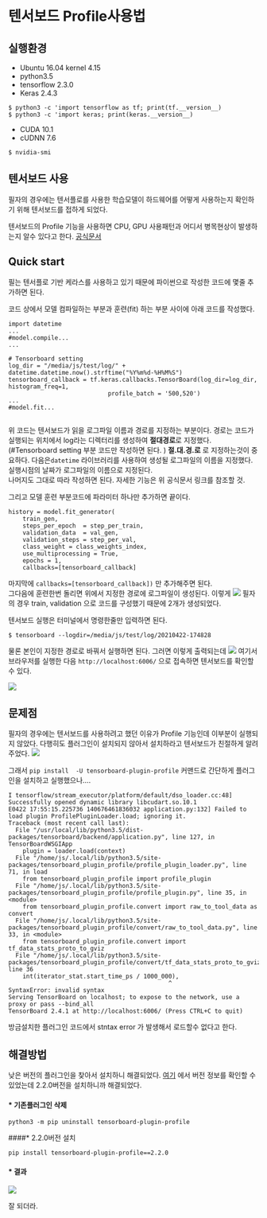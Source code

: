 텐서보드 Profile사용법 
============================
##  실행환경 
* Ubuntu 16.04 kernel 4.15
* python3.5
* tensorflow 2.3.0 
* Keras 2.4.3
```{.shell}
$ python3 -c 'import tensorflow as tf; print(tf.__version__)
$ python3 -c 'import keras; print(keras.__version__)
```
* CUDA 10.1
* cUDNN 7.6
```{.shell}
$ nvidia-smi
```
## 텐서보드 사용
필자의 경우에는 텐서플로를 사용한 학습모델이 하드웨어를 어떻게 사용하는지 확인하기 위해 텐서보드를 접하게 되었다. 

텐서보드의 Profile 기능을 사용하면 CPU, GPU 사용패턴과 어디서 병목현상이 발생하는지 알수 있다고 한다. [공식문서](https://www.tensorflow.org/tensorboard/tensorboard_profiling_keras?hl=ko) 

## Quick start
필는 텐서플로 기반 케라스를 사용하고 있기 때문에  파이썬으로 작성한 코드에 몇줄 추가하면 된다.

코드 상에서 모델 컴파일하는 부분과 훈련(fit) 하는 부분 사이에 아래 코드를 작성했다. 
```{.python}
import datetime
...
#model.compile...
...

# Tensorboard setting
log_dir = "/media/js/test/log/" + datetime.datetime.now().strftime("%Y%m%d-%H%M%S")
tensorboard_callback = tf.keras.callbacks.TensorBoard(log_dir=log_dir, histogram_freq=1,
							profile_batch = '500,520')
...
#model.fit...
							
```
위 코드는 텐서보드가 읽을 로그파일 이름과 경로를 지정하는 부분이다. 경로는 코드가 실행되는 위치에서 log라는 디렉터리를 생성하여 **절대경로**로 지정했다. (#Tensorboard setting 부분 코드만 작성하면 된다. )
 **절.대.경.로** 로 지정하는것이 중요하다.
 다음은```datetime``` 라이브러리를 사용하여 생성될 로그파일의 이름을 지정했다.  실행시점의 날짜가 로그파일의 이름으로 지정된다.  
 나머지도 그대로 따라 작성하면 된다. 자세한 기능은 위 공식문서 링크를 참조할 것. 
 
 그리고 모델 훈련 부분코드에 파라미터 하나만 추가하면 끝이다.
```{.python}
history = model.fit_generator(
    train_gen, 
    steps_per_epoch  = step_per_train, 
    validation_data  = val_gen,
    validation_steps = step_per_val,
    class_weight = class_weights_index,
    use_multiprocessing = True,
    epochs = 1,
    callbacks=[tensorboard_callback]
```
마지막에 ```callbacks=[tensorboard_callback])``` 만 추가해주면 된다.  
그다음에 훈련한번 돌리면 위에서 지정한 경로에 로그파일이 생성된다. 
이렇게 
![](https://user-images.githubusercontent.com/32115744/115707603-f929d180-a3a9-11eb-8df4-e52ace1c3873.png) 
필자의 경우 train, validation 으로 코드를 구성했기 때문에 2개가 생성되었다.

텐서보드 실행은 터미널에서 명령한줄만 입력하면 된다. 
```{.shell}
$ tensorboard --logdir=/media/js/test/log/20210422-174828
```
물론 본인이 지정한 경로로 바꿔서 실행하면 된다. 
그러면 이렇게 출력되는데 
![](https://user-images.githubusercontent.com/32115744/115708879-802b7980-a3ab-11eb-8fcf-f562b759c1f2.png) 
여기서 브라우저를 실행한 다음 ```http://localhost:6006/``` 으로 접속하면 텐서보드를 확인할 수 있다. 

![](https://user-images.githubusercontent.com/32115744/115709195-e0222000-a3ab-11eb-8bf8-20abdb768bfa.png) 
## 문제점
필자의 경우에는 텐서보드를 사용하려고 했던 이유가 Profile 기능인데 이부분이 실행되지 않았다. 
다행히도 플러그인이 설치되지 않아서 설치하라고 텐서보드가 친절하게 알려주었다. 
![](https://user-images.githubusercontent.com/32115744/115709479-3abb7c00-a3ac-11eb-807f-6826218295db.png) 

그래서 ```pip install  -U tensorboard-plugin-profile``` 커맨드로 간단하게 플러그인을 설치하고 실행했으나....
```
I tensorflow/stream_executor/platform/default/dso_loader.cc:48] Successfully opened dynamic library libcudart.so.10.1
E0422 17:55:15.225736 140676461836032 application.py:132] Failed to load plugin ProfilePluginLoader.load; ignoring it.
Traceback (most recent call last):
  File "/usr/local/lib/python3.5/dist-packages/tensorboard/backend/application.py", line 127, in TensorBoardWSGIApp
    plugin = loader.load(context)
  File "/home/js/.local/lib/python3.5/site-packages/tensorboard_plugin_profile/profile_plugin_loader.py", line 71, in load
    from tensorboard_plugin_profile import profile_plugin
  File "/home/js/.local/lib/python3.5/site-packages/tensorboard_plugin_profile/profile_plugin.py", line 35, in <module>
    from tensorboard_plugin_profile.convert import raw_to_tool_data as convert
  File "/home/js/.local/lib/python3.5/site-packages/tensorboard_plugin_profile/convert/raw_to_tool_data.py", line 33, in <module>
    from tensorboard_plugin_profile.convert import tf_data_stats_proto_to_gviz
  File "/home/js/.local/lib/python3.5/site-packages/tensorboard_plugin_profile/convert/tf_data_stats_proto_to_gviz.py", line 36
    int(iterator_stat.start_time_ps / 1000_000),
                                             ^
SyntaxError: invalid syntax
Serving TensorBoard on localhost; to expose to the network, use a proxy or pass --bind_all
TensorBoard 2.4.1 at http://localhost:6006/ (Press CTRL+C to quit)
```
방금설치한 플러그인 코드에서 stntax error 가 발생해서 로드할수 없다고 한다. 
## 해결방법
낮은 버전의 플러그인을 찾아서 설치하니 해결되었다.  [여기](https://pypi.org/project/tensorboard-plugin-profile/2.2.0/#history) 에서 버전 정보를 확인할 수 있었는데 2.2.0버전을 설치하니까 해결되었다. 

#### * 기존플러그인 삭제

```python3 -m pip uninstall tensorboard-plugin-profile```

####* 2.2.0버전 설치

```pip install tensorboard-plugin-profile==2.2.0```

#### * 결과
![](https://user-images.githubusercontent.com/32115744/115711549-9a1a8b80-a3ae-11eb-90e6-55bbd1e90151.png) 

잘 되더라. 


 
